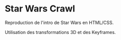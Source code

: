 # Star Wars Crawl

Reproduction de l'intro de Star Wars en HTML/CSS.

Utilisation des transformations 3D et des Keyframes.